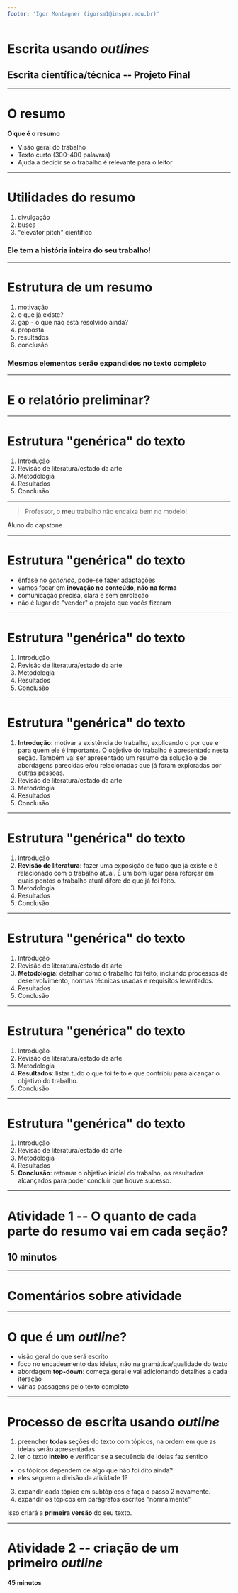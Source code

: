 ```yaml
---
footer: 'Igor Montagner (igorsm1@insper.edu.br)'
---
```


<!-- _class: front -->

# Escrita usando *outlines*

## Escrita científica/técnica -- Projeto Final

----

# O resumo

**O que é o resumo**

- Visão geral do trabalho
- Texto curto (300-400 palavras)
- Ajuda a decidir se o trabalho é relevante para o leitor


-------

# Utilidades do resumo

1. divulgação
1. busca
1. "elevator pitch" científico

### Ele tem a história inteira do seu trabalho!

------

# Estrutura de um resumo

1. motivação
2. o que já existe?
3. gap - o que não está resolvido ainda?
4. proposta
5. resultados
6. conclusão

### Mesmos elementos serão expandidos no texto completo

----

<!-- _class: front -->

# E o relatório preliminar?

-------

# Estrutura "genérica" do texto

1. Introdução
2. Revisão de literatura/estado da arte
3. Metodologia
4. Resultados
5. Conclusão

-----

<!-- _class: quote -->

> Professor, o **meu** trabalho não encaixa bem no modelo!

Aluno do capstone

------

# Estrutura "genérica" do texto

- ênfase no *genérico*, pode-se fazer adaptações
- vamos focar em **inovação no conteúdo, não na forma**
- comunicação precisa, clara e sem enrolação
- não é lugar de "vender" o projeto que vocês fizeram

-------

# Estrutura "genérica" do texto

1. Introdução
2. Revisão de literatura/estado da arte
3. Metodologia
4. Resultados
5. Conclusão

-----

# Estrutura "genérica" do texto

1. **Introdução**: motivar a existência do trabalho, explicando o por que e para quem ele é importante. O objetivo do trabalho é apresentado nesta seção. Também vai ser apresentado um resumo da solução e de abordagens parecidas e/ou relacionadas que já foram exploradas por outras pessoas.
2. Revisão de literatura/estado da arte
3. Metodologia
4. Resultados
5. Conclusão

-----


# Estrutura "genérica" do texto

1. Introdução
2. **Revisão de literatura**: fazer uma exposição de tudo que já existe e é relacionado com o trabalho atual. É um bom lugar para reforçar em quais pontos o trabalho atual difere do que já foi feito. 
3. Metodologia
4. Resultados
5. Conclusão

-----
# Estrutura "genérica" do texto

1. Introdução
2. Revisão de literatura/estado da arte
3. **Metodologia**: detalhar como o trabalho foi feito, incluindo processos de desenvolvimento, normas técnicas usadas e requisitos levantados. 
4. Resultados
5. Conclusão

-----
# Estrutura "genérica" do texto

1. Introdução
2. Revisão de literatura/estado da arte
3. Metodologia
4. **Resultados**: listar tudo o que foi feito e que contribiu para alcançar o objetivo do trabalho.
5. Conclusão

-----
# Estrutura "genérica" do texto

1. Introdução
2. Revisão de literatura/estado da arte
3. Metodologia
4. Resultados
5. **Conclusão**: retomar o objetivo inicial do trabalho, os resultados alcançados para poder concluir que houve sucesso. 

-----

<!-- _class: front -->

# Atividade 1 -- O quanto de cada parte do resumo vai em cada seção?

## 10 minutos

-----

# Comentários sobre atividade


----

# O que é um *outline*?

- visão geral do que será escrito
- foco no encadeamento das ideias, não na gramática/qualidade do texto
- abordagem **top-down**: começa geral e vai adicionando detalhes a cada iteração
- várias passagens pelo texto completo

-----

# Processo de escrita usando *outline*

1. preencher **todas** seções do texto com tópicos, na ordem em que as ideias serão apresentadas
2. ler o texto **inteiro** e verificar se a sequência de ideias faz sentido
  - os tópicos dependem de algo que não foi dito ainda?
  - eles seguem a divisão da atividade 1?
3. expandir cada tópico em subtópicos e faça o passo 2 novamente.
4. expandir os tópicos em parágrafos escritos "normalmente"

Isso criará a **primeira versão** do seu texto.

-----

<!-- _class: front -->

# Atividade 2 -- criação de um primeiro *outline*

**45 minutos**

